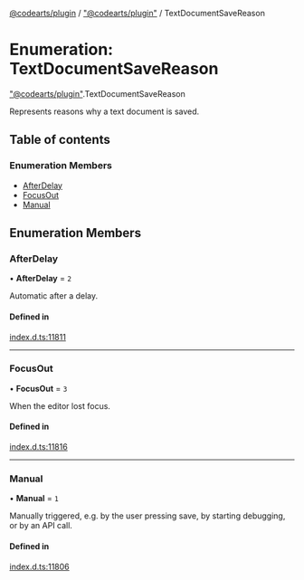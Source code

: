 [@codearts/plugin](../README.md) / ["@codearts/plugin"](../modules/_codearts_plugin_.md) / TextDocumentSaveReason

# Enumeration: TextDocumentSaveReason

["@codearts/plugin"](../modules/_codearts_plugin_.md).TextDocumentSaveReason

Represents reasons why a text document is saved.

## Table of contents

### Enumeration Members

- [AfterDelay](codearts_plugin_.TextDocumentSaveReason.md#afterdelay)
- [FocusOut](codearts_plugin_.TextDocumentSaveReason.md#focusout)
- [Manual](codearts_plugin_.TextDocumentSaveReason.md#manual)

## Enumeration Members

### AfterDelay

• **AfterDelay** = ``2``

Automatic after a delay.

#### Defined in

[index.d.ts:11811](https://github.com/shuyaqian/cloudide-plugin-api/blob/5b69219/index.d.ts#L11811)

___

### FocusOut

• **FocusOut** = ``3``

When the editor lost focus.

#### Defined in

[index.d.ts:11816](https://github.com/shuyaqian/cloudide-plugin-api/blob/5b69219/index.d.ts#L11816)

___

### Manual

• **Manual** = ``1``

Manually triggered, e.g. by the user pressing save, by starting debugging,
or by an API call.

#### Defined in

[index.d.ts:11806](https://github.com/shuyaqian/cloudide-plugin-api/blob/5b69219/index.d.ts#L11806)
